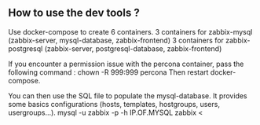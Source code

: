 ## How to use the dev tools ?

Use docker-compose to create 6 containers.
3 containers for zabbix-mysql (zabbix-server, mysql-database, zabbix-frontend)
3 containers for zabbix-postgresql (zabbix-server, postgresql-database, zabbix-frontend)

If you encounter a permission issue with the percona container, pass the following command : 
  chown -R 999:999 percona
Then restart docker-compose.

You can then use the SQL file to populate the mysql-database. It provides some basics configurations (hosts, templates, hostgroups, users, usergroups...). 
  mysql -u zabbix -p -h IP.OF.MYSQL zabbix < 

